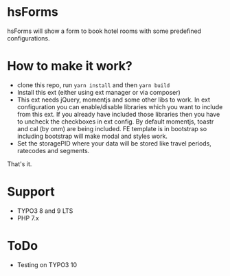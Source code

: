 # hsForms
hsForms will show a form to book hotel rooms with some predefined configurations.
# How to make it work?
- clone this repo, run `yarn install` and then `yarn build`
- Install this ext (either using ext manager or via composer)
- This ext needs jQuery, momentjs and some other libs to work. In ext configuration you can enable/disable libraries which you want to include from this ext. If you already have included those libraries then you have to uncheck the checkboxes in ext config. By default momentjs, toastr and cal (by onm) are being included. FE template is in bootstrap so including bootstrap will make modal and styles work.
- Set the storagePID where your data will be stored like travel periods, ratecodes and segments.

That's it.
# Support
- TYPO3 8 and 9 LTS
- PHP 7.x

# ToDo
- Testing on TYPO3 10

